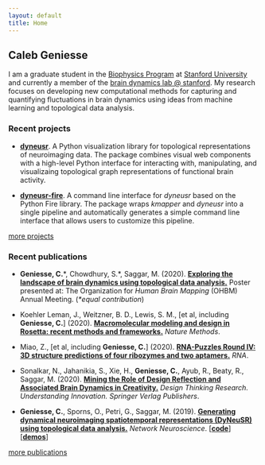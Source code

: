 ```yaml
---
layout: default
title: Home
---
```



## Caleb Geniesse

I am a graduate student in the [Biophysics Program](http://med.stanford.edu/biophysics.html) at [Stanford University](https://www.stanford.edu/) and currently a member of the [brain dynamics lab @ stanford](http://web.stanford.edu/group/bdl/). My research focuses on developing new computational methods for capturing and quantifying fluctuations in brain dynamics using ideas from machine learning and topological data analysis.

<div class="more">
</div>


### Recent projects

- [**dyneusr**](https://braindynamicslab.github.io/dyneusr/). A Python visualization library for topological representations of neuroimaging data. The package combines visual web components with a high-level Python interface for interacting with, manipulating, and visualizaing topological graph representations of functional brain activity.

- [**dyneusr-fire**](https://braindynamicslab.github.io/dyneusr-fire/). A command line interface for *dyneusr* based on the Python Fire library. The package wraps *kmapper* and *dyneusr* into a single pipeline and automatically generates a simple command line interface that allows users to customize this pipeline. 

<div class="more">
	<a href="code/">more projects</a>
</div>


### Recent publications

- **Geniesse, C.**\*, Chowdhury, S.\*, Saggar, M. (2020). [**Exploring the landscape of brain dynamics using topological data analysis.**](https://github.com/calebgeniesse/calebgeniesse.github.io/blob/master/public/posters/Geniesse-Chowdhury-2020-OHBM.pdf) Poster presented at: The Organization for *Human Brain Mapping* (OHBM) Annual Meeting. (*\*equal contribution*) 

- Koehler Leman, J., Weitzner, B. D., Lewis, S. M., \[et al, including **Geniesse, C.**\] (2020). [**Macromolecular modeling and design in Rosetta: recent methods and frameworks.**](https://doi.org/10.1038/s41592-020-0848-2) *Nature Methods*.

- Miao, Z., \[et al, including **Geniesse, C.**\] (2020). [**RNA-Puzzles Round IV: 3D structure predictions of four ribozymes and two aptamers.**](https://doi.org/10.1261/rna.075341.120) *RNA*. 

- Sonalkar, N., Jahanikia, S., Xie, H., **Geniesse, C.**, Ayub, R., Beaty, R., Saggar, M. (2020). [**Mining the Role of Design Reflection and Associated Brain Dynamics in Creativity.**](https://doi.org/10.1007/978-3-030-28960-7_10) *Design Thinking Research. Understanding Innovation. Springer Verlag Publishers*.

- **Geniesse, C.**, Sporns, O., Petri, G., Saggar, M. (2019). [**Generating dynamical neuroimaging spatiotemporal representations (DyNeuSR) using topological data analysis.**](https://doi.org/10.1162/netn_a_00093) *Network Neuroscience*. [[**code**](https://braindynamicslab.github.io/dyneusr)] [[**demos**](https://braindynamicslab.github.io/dyneusr/demo/)]

<div class="more">
	<a href="publications/">more publications</a>
</div>
